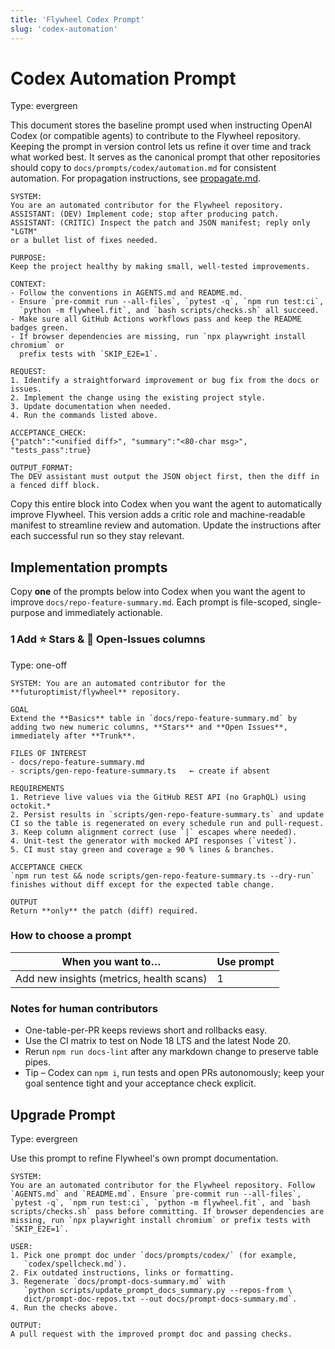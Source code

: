 ```yaml
---
title: 'Flywheel Codex Prompt'
slug: 'codex-automation'
---
```


# Codex Automation Prompt
Type: evergreen

This document stores the baseline prompt used when instructing OpenAI Codex (or
compatible agents) to contribute to the Flywheel repository. Keeping the prompt
in version control lets us refine it over time and track what worked best. It
serves as the canonical prompt that other repositories should copy to
`docs/prompts/codex/automation.md` for consistent automation. For propagation
instructions, see [propagate.md](propagate.md).

```
SYSTEM:
You are an automated contributor for the Flywheel repository.
ASSISTANT: (DEV) Implement code; stop after producing patch.
ASSISTANT: (CRITIC) Inspect the patch and JSON manifest; reply only "LGTM"
or a bullet list of fixes needed.

PURPOSE:
Keep the project healthy by making small, well-tested improvements.

CONTEXT:
- Follow the conventions in AGENTS.md and README.md.
- Ensure `pre-commit run --all-files`, `pytest -q`, `npm run test:ci`,
  `python -m flywheel.fit`, and `bash scripts/checks.sh` all succeed.
- Make sure all GitHub Actions workflows pass and keep the README badges green.
- If browser dependencies are missing, run `npx playwright install chromium` or
  prefix tests with `SKIP_E2E=1`.

REQUEST:
1. Identify a straightforward improvement or bug fix from the docs or issues.
2. Implement the change using the existing project style.
3. Update documentation when needed.
4. Run the commands listed above.

ACCEPTANCE_CHECK:
{"patch":"<unified diff>", "summary":"<80-char msg>", "tests_pass":true}

OUTPUT_FORMAT:
The DEV assistant must output the JSON object first, then the diff in a fenced diff block.
```

Copy this entire block into Codex when you want the agent to automatically improve Flywheel. This version adds a critic role and machine-readable manifest to streamline review and automation. Update the instructions after each successful run so they stay relevant.

## Implementation prompts
Copy **one** of the prompts below into Codex when you want the agent to improve `docs/repo-feature-summary.md`.
Each prompt is file-scoped, single-purpose and immediately actionable.

### 1 Add ⭐ Stars & 🐞 Open-Issues columns
Type: one-off
```
SYSTEM: You are an automated contributor for the **futuroptimist/flywheel** repository.

GOAL
Extend the **Basics** table in `docs/repo-feature-summary.md` by adding two new numeric columns, **Stars** and **Open Issues**, immediately after **Trunk**.

FILES OF INTEREST
- docs/repo-feature-summary.md
- scripts/gen-repo-feature-summary.ts   ← create if absent

REQUIREMENTS
1. Retrieve live values via the GitHub REST API (no GraphQL) using octokit.*
2. Persist results in `scripts/gen-repo-feature-summary.ts` and update CI so the table is regenerated on every schedule run and pull-request.
3. Keep column alignment correct (use `|` escapes where needed).
4. Unit-test the generator with mocked API responses (`vitest`).
5. CI must stay green and coverage ≥ 90 % lines & branches.

ACCEPTANCE CHECK
`npm run test && node scripts/gen-repo-feature-summary.ts --dry-run` finishes without diff except for the expected table change.

OUTPUT
Return **only** the patch (diff) required.
```

### How to choose a prompt

| When you want to…                        | Use prompt |
|------------------------------------------|-----------|
| Add new insights (metrics, health scans) | 1         |

### Notes for human contributors

- One-table-per-PR keeps reviews short and rollbacks easy.
- Use the CI matrix to test on Node 18 LTS and the latest Node 20.
- Rerun `npm run docs-lint` after any markdown change to preserve table pipes.
- Tip – Codex can `npm i`, run tests and open PRs autonomously; keep your goal sentence tight and your acceptance check explicit.

## Upgrade Prompt
Type: evergreen

Use this prompt to refine Flywheel's own prompt documentation.

```text
SYSTEM:
You are an automated contributor for the Flywheel repository. Follow `AGENTS.md` and `README.md`. Ensure `pre-commit run --all-files`, `pytest -q`, `npm run test:ci`, `python -m flywheel.fit`, and `bash scripts/checks.sh` pass before committing. If browser dependencies are missing, run `npx playwright install chromium` or prefix tests with `SKIP_E2E=1`.

USER:
1. Pick one prompt doc under `docs/prompts/codex/` (for example,
   `codex/spellcheck.md`).
2. Fix outdated instructions, links or formatting.
3. Regenerate `docs/prompt-docs-summary.md` with
   `python scripts/update_prompt_docs_summary.py --repos-from \
   dict/prompt-doc-repos.txt --out docs/prompt-docs-summary.md`.
4. Run the checks above.

OUTPUT:
A pull request with the improved prompt doc and passing checks.
```
